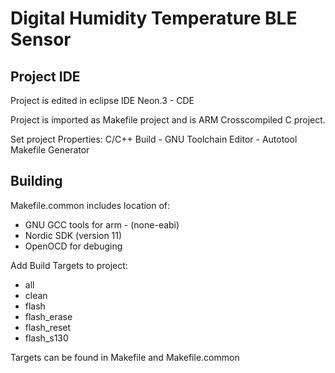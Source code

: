 # Digital Humidity Temperature BLE Sensor

## Project IDE
Project is edited in eclipse IDE Neon.3 - CDE

Project is imported as Makefile project and is ARM Crosscompiled C project.

Set project Properties:
C/C++ Build - GNU Toolchain Editor - Autotool Makefile Generator

## Building

Makefile.common includes location of:

- GNU GCC tools for arm - (none-eabi)
- Nordic SDK (version 11)
- OpenOCD for debuging

Add Build Targets to project:
- all
- clean
- flash
- flash_erase
- flash_reset
- flash_s130

Targets can be found in Makefile and Makefile.common